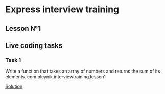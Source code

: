 # Express interview training

## Lesson №1

## Live coding tasks

### Task 1
Write a function that takes an array of numbers and returns the sum of its elements.
com.oleynik.interviewtraining.lesson1

[Solution](https://github.com/a-oleynik/leetcode-java/tree/master/src/main/java/com/oleynik/interviewtraining/lesson1/ArraySum.java)

